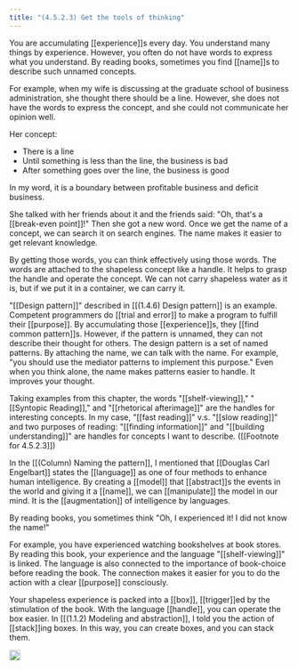 ```yaml
---
title: "(4.5.2.3) Get the tools of thinking"
---
```


You are accumulating [[experience]]s every day. You understand many things by experience. However, you often do not have words to express what you understand. By reading books, sometimes you find [[name]]s to describe such unnamed concepts.

For example, when my wife is discussing at the graduate school of business administration, she thought there should be a line. However, she does not have the words to express the concept, and she could not communicate her opinion well.

Her concept:

- There is a line
- Until something is less than the line, the business is bad
- After something goes over the line, the business is good

In my word, it is a boundary between profitable business and deficit business.

She talked with her friends about it and the friends said: "Oh, that's a [[break-even point]]!" Then she got a new word. Once we get the name of a concept, we can search it on search engines. The name makes it easier to get relevant knowledge.

By getting those words, you can think effectively using those words. The words are attached to the shapeless concept like a handle. It helps to grasp the handle and operate the concept. We can not carry shapeless water as it is, but if we put it in a container, we can carry it.

"[[Design pattern]]" described in [[(1.4.6) Design pattern]] is an example. Competent programmers do [[trial and error]] to make a program to fulfill their [[purpose]]. By accumulating those [[experience]]s, they [[find common pattern]]s. However, if the pattern is unnamed, they can not describe their thought for others. The design pattern is a set of named patterns. By attaching the name, we can talk with the name. For example, "you should use the mediator patterns to implement this purpose."
Even when you think alone, the name makes patterns easier to handle. It improves your thought.

Taking examples from this chapter, the words "[[shelf-viewing]]," "[[Syntopic Reading]]," and "[[rhetorical afterimage]]" are the handles for interesting concepts. In my case, "[[fast reading]]" v.s. "[[slow reading]]" and two purposes of reading: "[[finding information]]" and "[[building understanding]]" are handles for concepts I want to describe. ([[Footnote for 4.5.2.3]])

In the [[(Column) Naming the pattern]], I mentioned that [[Douglas Carl Engelbart]] states the [[language]] as one of four methods to enhance human intelligence. By creating a [[model]] that [[abstract]]s the events in the world and giving it a [[name]], we can [[manipulate]] the model in our mind. It is the [[augmentation]] of intelligence by languages.

By reading books, you sometimes think "Oh, I experienced it! I did not know the name!"

For example, you have experienced watching bookshelves at book stores. By reading this book, your experience and the language "[[shelf-viewing]]" is linked. The language is also connected to the importance of book-choice before reading the book. The connection makes it easier for you to do the action with a clear [[purpose]] consciously.

Your shapeless experience is packed into a [[box]], [[trigger]]ed by the stimulation of the book. With the language [[handle]], you can operate the box easier. In [[(1.1.2) Modeling and abstraction]], I told you the action of [[stack]]ing boxes. In this way, you can create boxes, and you can stack them.

<img src='https://scrapbox.io/api/pages/nishio/en/icon' alt='en.icon' height="19.5"/>